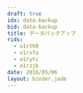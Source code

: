 ```yaml
---
draft: true
idx: data-backup
bid: data-backup
title: データバックアップ
rids:
  - o1rth0
  - o1rxfo
  - o1rytc
  - o1rzjb
date: 2016/05/06
layout: binder.jade
---
```


